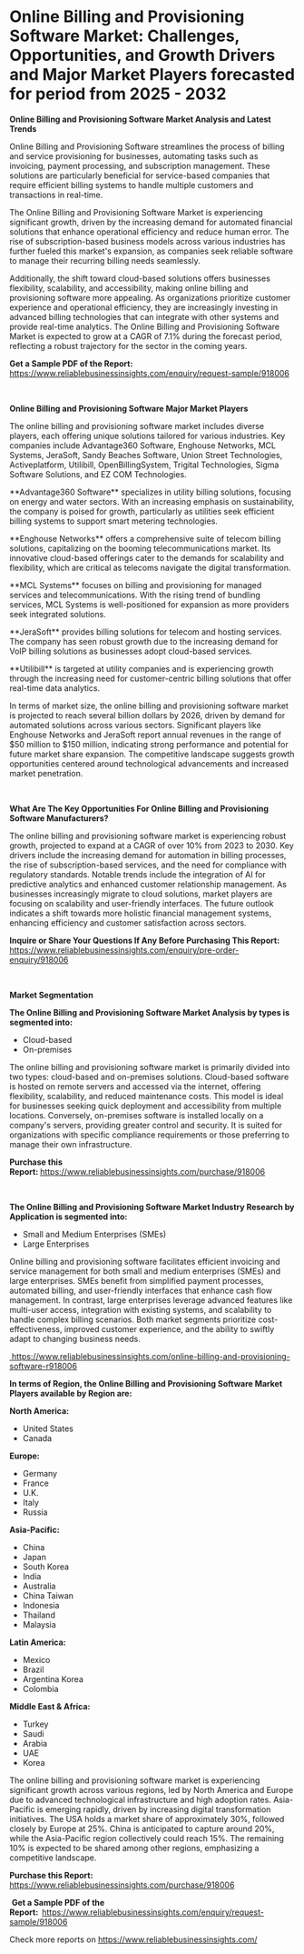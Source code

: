 <p><h1>Online Billing and Provisioning Software Market: Challenges, Opportunities, and Growth Drivers and Major Market Players forecasted for period from 2025 - 2032</h1></p><p><strong>Online Billing and Provisioning Software Market Analysis and Latest Trends</strong></p>
<p><p>Online Billing and Provisioning Software streamlines the process of billing and service provisioning for businesses, automating tasks such as invoicing, payment processing, and subscription management. These solutions are particularly beneficial for service-based companies that require efficient billing systems to handle multiple customers and transactions in real-time. </p><p>The Online Billing and Provisioning Software Market is experiencing significant growth, driven by the increasing demand for automated financial solutions that enhance operational efficiency and reduce human error. The rise of subscription-based business models across various industries has further fueled this market's expansion, as companies seek reliable software to manage their recurring billing needs seamlessly. </p><p>Additionally, the shift toward cloud-based solutions offers businesses flexibility, scalability, and accessibility, making online billing and provisioning software more appealing. As organizations prioritize customer experience and operational efficiency, they are increasingly investing in advanced billing technologies that can integrate with other systems and provide real-time analytics. The Online Billing and Provisioning Software Market is expected to grow at a CAGR of 7.1% during the forecast period, reflecting a robust trajectory for the sector in the coming years.</p></p>
<p><strong>Get a Sample PDF of the Report:&nbsp;</strong> <a href="https://www.reliablebusinessinsights.com/enquiry/request-sample/918006?utm_campaign=2247&utm_medium=2&utm_source=Github&utm_content=ia&utm_term=07032025&utm_id=online-billing-and-provisioning-software">https://www.reliablebusinessinsights.com/enquiry/request-sample/918006</a></p>
<p>&nbsp;</p>
<p><strong>Online Billing and Provisioning Software Major Market Players</strong></p>
<p><p>The online billing and provisioning software market includes diverse players, each offering unique solutions tailored for various industries. Key companies include Advantage360 Software, Enghouse Networks, MCL Systems, JeraSoft, Sandy Beaches Software, Union Street Technologies, Activeplatform, Utilibill, OpenBillingSystem, Trigital Technologies, Sigma Software Solutions, and EZ COM Technologies.</p><p>**Advantage360 Software** specializes in utility billing solutions, focusing on energy and water sectors. With an increasing emphasis on sustainability, the company is poised for growth, particularly as utilities seek efficient billing systems to support smart metering technologies.</p><p>**Enghouse Networks** offers a comprehensive suite of telecom billing solutions, capitalizing on the booming telecommunications market. Its innovative cloud-based offerings cater to the demands for scalability and flexibility, which are critical as telecoms navigate the digital transformation.</p><p>**MCL Systems** focuses on billing and provisioning for managed services and telecommunications. With the rising trend of bundling services, MCL Systems is well-positioned for expansion as more providers seek integrated solutions.</p><p>**JeraSoft** provides billing solutions for telecom and hosting services. The company has seen robust growth due to the increasing demand for VoIP billing solutions as businesses adopt cloud-based services.</p><p>**Utilibill** is targeted at utility companies and is experiencing growth through the increasing need for customer-centric billing solutions that offer real-time data analytics.</p><p>In terms of market size, the online billing and provisioning software market is projected to reach several billion dollars by 2026, driven by demand for automated solutions across various sectors. Significant players like Enghouse Networks and JeraSoft report annual revenues in the range of $50 million to $150 million, indicating strong performance and potential for future market share expansion. The competitive landscape suggests growth opportunities centered around technological advancements and increased market penetration.</p></p>
<p>&nbsp;</p>
<p><strong>What Are The Key Opportunities For Online Billing and Provisioning Software Manufacturers?</strong></p>
<p><p>The online billing and provisioning software market is experiencing robust growth, projected to expand at a CAGR of over 10% from 2023 to 2030. Key drivers include the increasing demand for automation in billing processes, the rise of subscription-based services, and the need for compliance with regulatory standards. Notable trends include the integration of AI for predictive analytics and enhanced customer relationship management. As businesses increasingly migrate to cloud solutions, market players are focusing on scalability and user-friendly interfaces. The future outlook indicates a shift towards more holistic financial management systems, enhancing efficiency and customer satisfaction across sectors.</p></p>
<p><strong>Inquire or Share Your Questions If Any Before Purchasing This Report:</strong> <a href="https://www.reliablebusinessinsights.com/enquiry/pre-order-enquiry/918006?utm_campaign=2247&utm_medium=2&utm_source=Github&utm_content=ia&utm_term=07032025&utm_id=online-billing-and-provisioning-software">https://www.reliablebusinessinsights.com/enquiry/pre-order-enquiry/918006</a></p>
<p>&nbsp;</p>
<p><strong>Market Segmentation</strong></p>
<p><strong>The Online Billing and Provisioning Software Market Analysis by types is segmented into:</strong></p>
<p><ul><li>Cloud-based</li><li>On-premises</li></ul></p>
<p><p>The online billing and provisioning software market is primarily divided into two types: cloud-based and on-premises solutions. Cloud-based software is hosted on remote servers and accessed via the internet, offering flexibility, scalability, and reduced maintenance costs. This model is ideal for businesses seeking quick deployment and accessibility from multiple locations. Conversely, on-premises software is installed locally on a company's servers, providing greater control and security. It is suited for organizations with specific compliance requirements or those preferring to manage their own infrastructure.</p></p>
<p><strong>Purchase this Report:&nbsp;</strong><a href="https://www.reliablebusinessinsights.com/purchase/918006?utm_campaign=2247&utm_medium=2&utm_source=Github&utm_content=ia&utm_term=07032025&utm_id=online-billing-and-provisioning-software">https://www.reliablebusinessinsights.com/purchase/918006</a></p>
<p>&nbsp;</p>
<p><strong>The Online Billing and Provisioning Software Market Industry Research by Application is segmented into:</strong></p>
<p><ul><li>Small and Medium Enterprises (SMEs)</li><li>Large Enterprises</li></ul></p>
<p><p>Online billing and provisioning software facilitates efficient invoicing and service management for both small and medium enterprises (SMEs) and large enterprises. SMEs benefit from simplified payment processes, automated billing, and user-friendly interfaces that enhance cash flow management. In contrast, large enterprises leverage advanced features like multi-user access, integration with existing systems, and scalability to handle complex billing scenarios. Both market segments prioritize cost-effectiveness, improved customer experience, and the ability to swiftly adapt to changing business needs.</p></p>
<p><a href="https://www.reliablebusinessinsights.com/online-billing-and-provisioning-software-r918006?utm_campaign=2247&utm_medium=2&utm_source=Github&utm_content=ia&utm_term=07032025&utm_id=online-billing-and-provisioning-software">&nbsp;https://www.reliablebusinessinsights.com/online-billing-and-provisioning-software-r918006</a></p>
<p><strong>In terms of Region, the Online Billing and Provisioning Software Market Players available by Region are:</strong></p>
<p>
    <p> <strong> North America: </strong>
        <ul>
            <li>United States</li>
            <li>Canada</li>
        </ul>
        </p> 
    <p> <strong> Europe: </strong>
        <ul>
            <li>Germany</li>
            <li>France</li>
            <li>U.K.</li>
            <li>Italy</li>
            <li>Russia</li>
        </ul>
        </p> 
    <p> <strong> Asia-Pacific: </strong>
        <ul>
            <li>China</li>
            <li>Japan</li>
            <li>South Korea</li>
            <li>India</li>
            <li>Australia</li>
            <li>China Taiwan</li>
            <li>Indonesia</li>
            <li>Thailand</li>
            <li>Malaysia</li>
        </ul>
        </p> 
    <p> <strong> Latin America: </strong>
        <ul>
            <li>Mexico</li>
            <li>Brazil</li>
            <li>Argentina Korea</li>
            <li>Colombia</li>
        </ul>
        </p> 
    <p> <strong> Middle East & Africa: </strong>
        <ul>
            <li>Turkey</li>
            <li>Saudi</li>
            <li>Arabia</li>
            <li>UAE</li>
            <li>Korea</li>
        </ul>
    </p>
    </p>
<p><p>The online billing and provisioning software market is experiencing significant growth across various regions, led by North America and Europe due to advanced technological infrastructure and high adoption rates. Asia-Pacific is emerging rapidly, driven by increasing digital transformation initiatives. The USA holds a market share of approximately 30%, followed closely by Europe at 25%. China is anticipated to capture around 20%, while the Asia-Pacific region collectively could reach 15%. The remaining 10% is expected to be shared among other regions, emphasizing a competitive landscape.</p></p>
<p><strong>Purchase this Report: </strong><a href="https://www.reliablebusinessinsights.com/purchase/918006?utm_campaign=2247&utm_medium=2&utm_source=Github&utm_content=ia&utm_term=07032025&utm_id=online-billing-and-provisioning-software">https://www.reliablebusinessinsights.com/purchase/918006</a></p>
<p>&nbsp;<strong>Get a Sample PDF of the Report:&nbsp;&nbsp;</strong><a href="https://www.reliablebusinessinsights.com/enquiry/request-sample/918006?utm_campaign=2247&utm_medium=2&utm_source=Github&utm_content=ia&utm_term=07032025&utm_id=online-billing-and-provisioning-software">https://www.reliablebusinessinsights.com/enquiry/request-sample/918006</a></p>
<p><strong></strong></p>
<p>Check more reports on <a href="https://www.reliablebusinessinsights.com/?utm_campaign=2247&utm_medium=2&utm_source=Github&utm_content=ia&utm_term=07032025&utm_id=online-billing-and-provisioning-software">https://www.reliablebusinessinsights.com/</a></p>